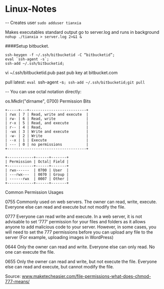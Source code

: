 # Linux-Notes


--
Creates user `sudo adduser tianxia`

Makes executables standard output go to server.log and runs in background `nohup ./tianxia > server.log 2>&1 &`

####Setup bitbucket.
```
ssh-keygen -f ~/.ssh/bitbucketid -C “bitbucketid”;
eval `ssh-agent -s`;
ssh-add ~/.ssh/bitbucketid;
```
vi ~/.ssh/bitbucketid.pub
past pub key at bitbucket.com

pull latest: `eval `ssh-agent -s`; ssh-add ~/.ssh/bitbucketid;git pull`

--
You can use octal notation directly:

os.Mkdir("dirname", 0700)
Permission Bits
```
+-----+---+--------------------------+
| rwx | 7 | Read, write and execute  |
| rw- | 6 | Read, write              |
| r-x | 5 | Read, and execute        |
| r-- | 4 | Read,                    |
| -wx | 3 | Write and execute        |
| -w- | 2 | Write                    |
| --x | 1 | Execute                  |
| --- | 0 | no permissions           |
+------------------------------------+

+------------+------+-------+
| Permission | Octal| Field |
+------------+------+-------+
| rwx------  | 0700 | User  |
| ---rwx---  | 0070 | Group |
| ------rwx  | 0007 | Other |
+------------+------+-------+
```
Common Permission Usages

0755 Commonly used on web servers. The owner can read, write, execute. Everyone else can read and execute but not modify the file.

0777 Everyone can read write and execute. In a web server, it is not advisable to set ‘777’ permission for your files and folders as it allows anyone to add malicious code to your server. However, in some cases, you will need to set the 777 permissions before you can upload any file to the server (For example, uploading images in WordPress)

0644 Only the owner can read and write. Everyone else can only read. No one can execute the file.

0655 Only the owner can read and write, but not execute the file. Everyone else can read and execute, but cannot modify the file.

Source: www.maketecheasier.com/file-permissions-what-does-chmod-777-means/

